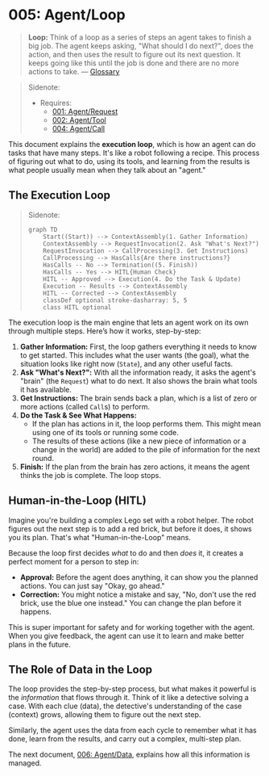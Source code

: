 # 005: Agent/Loop

> **Loop:** Think of a loop as a series of steps an agent takes to finish a big job. The agent keeps asking, "What should I do next?", does the action, and then uses the result to figure out its next question. It keeps going like this until the job is done and there are no more actions to take. — [Glossary](./000_glossary.md)

> Sidenote:
> - Requires:
>   - [001: Agent/Request](./001_agent_request.md)
>   - [002: Agent/Tool](./002_agent_tool.md)
>   - [004: Agent/Call](./004_agent_call.md)

This document explains the **execution loop**, which is how an agent can do tasks that have many steps. It's like a robot following a recipe. This process of figuring out what to do, using its tools, and learning from the results is what people usually mean when they talk about an "agent."

## The Execution Loop

> Sidenote:
> ```mermaid
> graph TD
>     Start((Start)) --> ContextAssembly(1. Gather Information)
>     ContextAssembly --> RequestInvocation(2. Ask "What's Next?")
>     RequestInvocation --> CallProcessing(3. Get Instructions)
>     CallProcessing --> HasCalls{Are there instructions?}
>     HasCalls -- No --> Termination((5. Finish))
>     HasCalls -- Yes --> HITL{Human Check}
>     HITL -- Approved --> Execution(4. Do the Task & Update)
>     Execution -- Results --> ContextAssembly
>     HITL -- Corrected --> ContextAssembly
>     classDef optional stroke-dasharray: 5, 5
>     class HITL optional
> ```

The execution loop is the main engine that lets an agent work on its own through multiple steps. Here’s how it works, step-by-step:

1.  **Gather Information:** First, the loop gathers everything it needs to know to get started. This includes what the user wants (the goal), what the situation looks like right now (`State`), and any other useful facts.
2.  **Ask "What's Next?":** With all the information ready, it asks the agent's "brain" (the `Request`) what to do next. It also shows the brain what tools it has available.
3.  **Get Instructions:** The brain sends back a plan, which is a list of zero or more actions (called `Call`s) to perform.
4.  **Do the Task & See What Happens:**
    - If the plan has actions in it, the loop performs them. This might mean using one of its tools or running some code.
    - The results of these actions (like a new piece of information or a change in the world) are added to the pile of information for the next round.
5.  **Finish:** If the plan from the brain has zero actions, it means the agent thinks the job is complete. The loop stops.

## Human-in-the-Loop (HITL)

Imagine you're building a complex Lego set with a robot helper. The robot figures out the next step is to add a red brick, but before it does, it shows you its plan. That's what "Human-in-the-Loop" means.

Because the loop first decides *what* to do and then *does* it, it creates a perfect moment for a person to step in:

- **Approval:** Before the agent does anything, it can show you the planned actions. You can just say "Okay, go ahead."
- **Correction:** You might notice a mistake and say, "No, don't use the red brick, use the blue one instead." You can change the plan before it happens.

This is super important for safety and for working together with the agent. When you give feedback, the agent can use it to learn and make better plans in the future.

## The Role of Data in the Loop

The loop provides the step-by-step process, but what makes it powerful is the *information* that flows through it. Think of it like a detective solving a case. With each clue (data), the detective's understanding of the case (context) grows, allowing them to figure out the next step.

Similarly, the agent uses the data from each cycle to remember what it has done, learn from the results, and carry out a complex, multi-step plan.

The next document, [006: Agent/Data](./006_agent_data.md), explains how all this information is managed.

